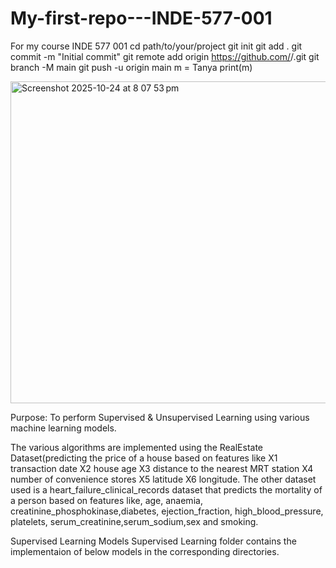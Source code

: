 # My-first-repo---INDE-577-001
For my course INDE 577 001
cd path/to/your/project
git init
git add .
git commit -m "Initial commit"
git remote add origin https://github.com/<username>/<repo>.git
git branch -M main
git push -u origin main
m = Tanya
print(m)

<img width="864" height="515" alt="Screenshot 2025-10-24 at 8 07 53 pm" src="https://github.com/user-attachments/assets/e6cb49c6-4d8f-4290-8287-10e048e32f6e" />


Purpose: To perform Supervised & Unsupervised Learning using various machine learning models.

The various algorithms are implemented using the RealEstate Dataset(predicting the price of a house based on features like X1 transaction date X2 house age X3 distance to the nearest MRT station X4 number of convenience stores X5 latitude X6 longitude. The other dataset used is a heart_failure_clinical_records dataset that predicts the mortality of a person based on features like, age, anaemia, creatinine_phosphokinase,diabetes, ejection_fraction, high_blood_pressure, platelets, serum_creatinine,serum_sodium,sex and smoking.

Supervised Learning Models
Supervised Learning folder contains the implementaion of below models in the corresponding directories.


